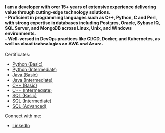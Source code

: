 <!--
**takg/takg** is a ✨ _special_ ✨ repository because its `README.md` (this file) appears on your GitHub profile.

Here are some ideas to get you started:

- 🔭 I’m currently working on ...
- 🌱 I’m currently learning ...
- 👯 I’m looking to collaborate on ...
- 🤔 I’m looking for help with ...
- 💬 Ask me about ...
- 📫 How to reach me: ...
- 😄 Pronouns: ...
- ⚡ Fun fact: ...
-->

<h4> 
  I am a developer with over 15+ years of extensive experience delivering value through cutting-edge technology solutions. <br>
  - Proficient in programming languages such as C++,  Python, C and Perl, with strong expertise in databases including Postgres, Oracle, Sybase IQ, SQL Server, and MongoDB across Linux, Unix, and Windows environments. <br>
  - Well-versed in DevOps practices like CI/CD, Docker, and Kubernetes, as well as cloud technologies on AWS and Azure. <br>
</h4>

Certificates:
  - [Python (Basic)](https://www.hackerrank.com/certificates/4158909decb1)
  - [Python (Intermediate)](https://www.hackerrank.com/certificates/715ec364a97f)
  - [Java (Basic)](https://www.hackerrank.com/certificates/c0a392d556ed)
  - [Java (Intermediate)](https://www.hackerrank.com/certificates/b34fa47d298c)
  - [C++ (Basic)](https://www.hackerrank.com/certificates/bc69552d0b16)
  - [C++ (Intermediate)](https://www.hackerrank.com/certificates/c4a815a6a9a7)
  - [SQL (Basic)](https://www.hackerrank.com/certificates/34009b4d3901)
  - [SQL (Intermediate)](https://www.hackerrank.com/certificates/00382ec9813d)
  - [SQL (Advanced)](https://www.hackerrank.com/certificates/e72e6c9f21ab)

Connect with me:
 - [LinkedIn](https://www.linkedin.com/in/amaresh-tadinada-35967623/)

